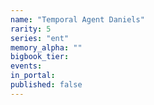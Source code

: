 ```yaml
---
name: "Temporal Agent Daniels"
rarity: 5
series: "ent"
memory_alpha: ""
bigbook_tier:
events:
in_portal:
published: false
---
```

